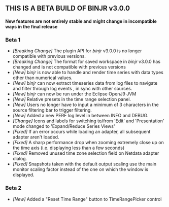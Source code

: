 ## THIS IS A BETA BUILD OF BINJR v3.0.0
#### New features are not entirely stable and might change in incompatible ways in the final release

### Beta 1

* _[Breaking Change]_ The plugin API for *binjr* v3.0.0 is no longer compatible with previous versions.
* _[Breaking Change]_ The format for saved workspace in *binjr* v3.0.0 has changed and is not compatible with previous versions
* _[New]_ *binjr* is now able to handle and render time series with data types other than numerical values. 
* _[New]_ *binjr* can now extract timeseries data from log files to navigate and filter through log events , in sync with other sources. 
* _[New]_ *binjr* can now be run under the Eclipse OpenJ9 JVM
* _[New]_ Relative presets in the time range selection panel.
* _[New]_ Users no longer have to input a minimum of 3 characters in the source filtering bar to trigger filtering.
* _[New]_ Added a new PERF log level in between INFO and DEBUG.
* _[Change]_ Icons and labels for switching to/from 'Edit' and 'Presentation' mode changed to 'Expand/Reduce Series Views'
* _[Fixed]_ If an error occurs while loading an adapter, all subsequent adapter aren't loaded.
* _[Fixed]_ A sharp performance drop when zooming extremely close up on the time axis (i.e. displaying less than a few seconds)
* _[Fixed]_ Removed unused time zone selection field on Netdata adapter dialog. 
* _[Fixed]_ Snapshots taken with the default output scaling use the main monitor scaling factor instead of the one on which the window is displayed. 

### Beta 2
* _[New]_ Added a "Reset Time Range" button to TimeRangePicker control 
